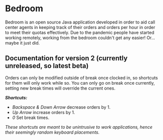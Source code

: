 # Bedroom
Bedroom is an open source Java application developed in order to aid call center agents 
in keeping track of their orders and orders per hour in order to meet their quotas effectively.
Due to the pandemic people have started working remotely, working from the bedroom couldn't
get any easier! Or... maybe it just did.

## Documentation for version 2 (currently unreleased, so latest beta)
Orders can only be modified outside of break once clocked in, so shortcuts for them will only work while so.
You can only go on break once currently, setting new break times will override the current ones.

**_Shortcuts:_** 
* _Backspace & Down Arrow_ decrease orders by 1.
* _Up Arrow_ increase orders by 1.
* _0_ Set break times.

_These shortcuts are meant to be unintrusive to work applications,
hence their seemingly random keyboard placements._
